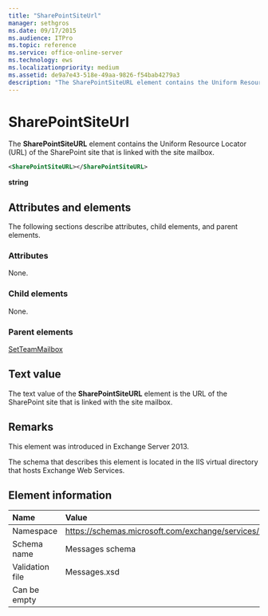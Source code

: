 ```yaml
---
title: "SharePointSiteUrl"
manager: sethgros
ms.date: 09/17/2015
ms.audience: ITPro
ms.topic: reference
ms.service: office-online-server
ms.technology: ews
ms.localizationpriority: medium
ms.assetid: de9a7e43-518e-49aa-9826-f54bab4279a3
description: "The SharePointSiteURL element contains the Uniform Resource Locator (URL) of the SharePoint site that is linked with the site mailbox."
---
```


# SharePointSiteUrl

The **SharePointSiteURL** element contains the Uniform Resource Locator (URL) of the SharePoint site that is linked with the site mailbox. 
  
```XML
<SharePointSiteURL></SharePointSiteURL>
```

**string**

## Attributes and elements

The following sections describe attributes, child elements, and parent elements.
  
### Attributes

None.
  
### Child elements

None.
  
### Parent elements

[SetTeamMailbox](setteammailbox.md)
  
## Text value

The text value of the **SharePointSiteURL** element is the URL of the SharePoint site that is linked with the site mailbox. 
  
## Remarks

This element was introduced in Exchange Server 2013.
  
The schema that describes this element is located in the IIS virtual directory that hosts Exchange Web Services.
  
## Element information

|**Name**|**Value**|
|:-----|:-----|
|Namespace  <br/> |https://schemas.microsoft.com/exchange/services/2006/messages  <br/> |
|Schema name  <br/> |Messages schema  <br/> |
|Validation file  <br/> |Messages.xsd  <br/> |
|Can be empty  <br/> ||
   


